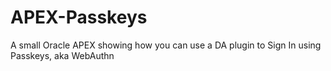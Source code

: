 # APEX-Passkeys
A small Oracle APEX showing how you can use a DA plugin to Sign In using Passkeys, aka WebAuthn 
